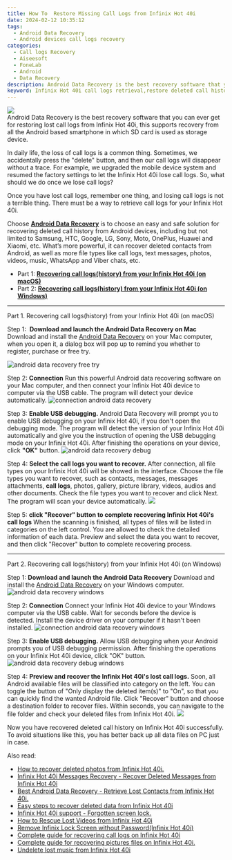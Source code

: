 ```yaml
---
title: How To  Restore Missing Call Logs from Infinix Hot 40i
date: 2024-02-12 10:35:12
tags: 
  - Android Data Recovery
  - Android devices call logs recovery
categories: 
  - Call logs Recovery
  - Aiseesoft
  - FoneLab
  - Android
  - Data Recovery
description: Android Data Recovery is the best recovery software that you can ever get for restoring lost call logs from Infinix Hot 40i, this supports recovery from all the Android based smartphone in which SD card is used as storage device.
keyword: Infinix Hot 40i call logs retrieval,restore deleted call history on Infinix Hot 40i,retrieve wiped call logs Infinix Hot 40i,unerase call numbers from Infinix Hot 40i,recover lost recent calls from Infinix Hot 40i,Infinix Hot 40i call logs recovery,restore call history when deleted in Infinix Hot 40i,how to get back deleted call history Infinix Hot 40i phone,how to refind deleted call history from Infinix Hot 40i,Infinix Hot 40i retrieve deleted call history,how to retrieve call history from Infinix Hot 40i,how do i recover call history on Infinix Hot 40i
---
```


<img src="https://img0mobiles.techidaily.com/images/best-assets/devices/infinix/infinix-hot-40i/2.jpg" class="atpl-imgstyle"  />

<div class="atpl-content atpl-for-fonelab-android recover-call-logs">

<div class="atpl-post-description-part-1">
Android Data Recovery is the best recovery software that you can ever get for restoring lost call logs from Infinix Hot 40i, this supports recovery from all the Android based smartphone in which SD card is used as storage device.
</div>



<div class="atpl-post-description-part-2">
<div class="tpl-content-sub-paragraph-normal">
  <p>
    In daily life, the loss of call logs is a common thing. Sometimes, we accidentally press the "delete" button, and then our call logs will disappear without a trace. For example, we upgraded the mobile device system and resumed the factory settings to let the Infinix Hot 40i lose call logs. So, what should we do once we lose call logs?
  </p>
</div>
<div class="tpl-content-sub-paragraph-normal">
  <p>
    Once you have lost call logs, remember one thing, and losing call logs is not a terrible thing. There must be a way to retrieve call logs for your Infinix Hot 40i.
  </p>
</div>
</div>

<div class="atpl-post-description-part-3">
<div class="tpl-content-sub-paragraph-normal">
    <p>
        Choose <a href="https://tools.techidaily.com/aiseesoft-android-data-recovery/" target="_blank" rel="noopener"><strong>Android Data Recovery</strong></a> is to choose an easy and safe solution for recovering deleted call history from Android devices, including but not limited to Samsung, HTC, Google, LG, Sony, Moto, OnePlus, Huawei and Xiaomi, etc. What’s more powerful, it can recover deleted contacts from Android, as well as more file types like call logs, text messages, photos, videos, music, WhatsApp and Viber chats, etc.
    </p>
</div>
</div>

<ul>
  <li>Part 1: <strong><a href="#p1"> Recovering call logs(history) from your Infinix Hot 40i  (on macOS)</a></strong></li>
  <li>Part 2: <strong><a href="#p2"> Recovering call logs(history) from your Infinix Hot 40i  (on Windows)</a></strong></li>
</ul>


<!-- Part 1 -->
<a id="p1" name="p1" ></a><hr>

<div>
  <span class="atpl-step-part-style">Part 1. Recovering call logs(history) from your Infinix Hot 40i (on macOS)</span>
</div>

<span class="atpl-stepstyle-a"><span>Step 1: </span></span> <strong>Download and launch the Android Data Recovery on Mac</strong>
Download and install the <a href="https://tools.techidaily.com/aiseesoft-android-data-recovery/" target="_blank" rel="noopener">Android Data Recovery</a> on your Mac computer, when you open it, a dialog box will pop up to remind you whether to register, purchase or free try.

<img src="https://tools.techidaily.com/images/apps/aiseesoft/android-data-recovery/mac-free-try.png" class="atpl-imgstyle" alt="android data recovery free try" />

<span class="atpl-stepstyle-a"><span>Step 2: </span></span> <strong>Connection</strong>
Run this powerful Android data recovering software on your Mac computer, and then connect your Infinix Hot 40i device to computer via the USB cable. The program will detect your device automatically.
<img src="https://tools.techidaily.com/images/apps/aiseesoft/android-data-recovery/mac-connection-interface.jpg" class="atpl-imgstyle" alt="connection android data recovery" />

<span class="atpl-stepstyle-a"><span>Step 3: </span></span> <strong>Enable USB debugging.</strong>
Android Data Recovery will prompt you to enable USB debugging on your Infinix Hot 40i, if you don't open the debugging mode. The program will detect the version of your Infinix Hot 40i automatically and give you the instruction of opening the USB debugging mode on your Infinix Hot 40i. After finishing the operations on your device, click <strong>"OK"</strong> button.
<img src="https://tools.techidaily.com/images/apps/aiseesoft/android-data-recovery/mac-android-usb-debug.jpg"  class="atpl-imgstyle" alt="android data recovery debug" />

<span class="atpl-stepstyle-a"><span>Step 4: </span></span> <strong>Select the call logs you want to recover.</strong>
After connection, all file types on your Infinix Hot 40i will be showed in the interface. Choose the file types you want to recover, such as contacts, messages, messages attachments, <b>call logs</b>, photos, gallery, picture library, videos, audios and other documents. Check the file types you want to recover and click Next. The program will scan your device automatically.
<img src="https://tools.techidaily.com/images/apps/aiseesoft/android-data-recovery/mac-choose-type-call-logs.jpg" class="atpl-imgstyle"  />

<span class="atpl-stepstyle-a"><span>Step 5: </span></span> <strong>click "Recover" button to  complete recovering Infinix Hot 40i's call logs</strong>
When the scanning is finished, all types of files will be listed in categories on the left control. You are allowed to check the detailed information of each data. Preview and select the data you want to recover, and then click "Recover" button to complete recovering process.


<a id="p2" name="p2"></a><hr>

<!-- Part 2 -->
<div>
  <span class="atpl-step-part-style">Part 2. Recovering call logs(history) from your Infinix Hot 40i (on Windows)</span>
</div>

<span class="atpl-stepstyle-a"><span>Step 1: </span></span> <strong>Download and launch the Android Data Recovery</strong>
Download and install the <a href="https://tools.techidaily.com/aiseesoft-android-data-recovery/" target="_blank" rel="noopener">Android Data Recovery</a> on your Windows computer.
<img src="https://tools.techidaily.com/images/apps/aiseesoft/android-data-recovery/win-start-interface.png"  class="atpl-imgstyle" alt="android data recovery windows" />

<span class="atpl-stepstyle-a"><span>Step 2: </span></span> <strong>Connection</strong>
Connect your Infinix Hot 40i device to your Windows computer via the USB cable. Wait for seconds before the device is detected. Install the device driver on your computer if it hasn't been installed.
<img src="https://tools.techidaily.com/images/apps/aiseesoft/android-data-recovery/win-connection-interface.png" class="atpl-imgstyle" alt="connection android data recovery windows" />

<span class="atpl-stepstyle-a"><span>Step 3: </span></span> <strong>Enable USB debugging.</strong>
Allow USB debugging when your Android prompts you of USB debugging permission. After finishing the operations on your Infinix Hot 40i device, click "OK" button.
<img src="https://tools.techidaily.com/images/apps/aiseesoft/android-data-recovery/win-android-usb-debug.png" class="atpl-imgstyle" alt="android data recovery debug windows" />

<span class="atpl-stepstyle-a"><span>Step 4: </span></span> <strong>Preview and recover the Infinix Hot 40i's lost call logs.</strong>
Soon, all Android available files will be classified into category on the left. You can toggle the button of "Only display the deleted item(s)" to "On", so that you can quickly find the wanted Android file. Click "Recover" button and choose a destination folder to recover files. Within seconds, you can navigate to the file folder and check your deleted files from Infinix Hot 40i.
<img src="https://tools.techidaily.com/images/apps/aiseesoft/android-data-recovery/win-recover-call-logs.png" class="atpl-imgstyle"  />

<div class="atpl-post-description-part-4">
<div class="tpl-content-sub-paragraph-normal">
    <p>
        Now you have recovered deleted call history on Infinix Hot 40i successfully. To avoid situations like this, you has better back up all data files on PC just in case.
    </p>
</div>
</div>

<ins class="adsbygoogle"
     style="display:block"
     data-ad-client="ca-pub-7571918770474297"
     data-ad-slot="8358498916"
     data-ad-format="auto"
     data-full-width-responsive="true"></ins>

<span class="atpl-alsoreadstyle">Also read:</span>
<div><ul>
<li><a href="/how-to-recover-deleted-photos-from-infinix-hot-40i-by-fonelab-android-recover-photos/" target="_blank" rel="noopener"><u>How to recover deleted photos from Infinix Hot 40i.</u></a></li>
<li><a href="/infinix-hot-40i-messages-recovery-recover-deleted-messages-from-infinix-hot-40i-by-fonelab-android-recover-messages/" target="_blank" rel="noopener"><u>Infinix Hot 40i Messages Recovery - Recover Deleted Messages from Infinix Hot 40i</u></a></li>
<li><a href="/best-android-data-recovery-retrieve-lost-contacts-from-infinix-hot-40i-by-fonelab-android-recover-contacts/" target="_blank" rel="noopener"><u>Best Android Data Recovery - Retrieve Lost Contacts from Infinix Hot 40i.</u></a></li>
<li><a href="/easy-steps-to-recover-deleted-data-from-infinix-hot-40i-by-fonelab-android-recover-data/" target="_blank" rel="noopener"><u>Easy steps to recover deleted data from Infinix Hot 40i</u></a></li>
<li><a href="/infinix-hot-40i-support-forgotten-screen-lock-by-drfone-android-unlock-android-unlock/" target="_blank" rel="noopener"><u>Infinix Hot 40i support - Forgotten screen lock.</u></a></li>
<li><a href="/how-to-rescue-lost-videos-from-infinix-hot-40i-by-fonelab-android-recover-video/" target="_blank" rel="noopener"><u>How to Rescue Lost Videos from Infinix Hot 40i</u></a></li>
<li><a href="/remove-infinix-lock-screen-without-password-infinix-hot-40i-by-drfone-android-unlock-android-unlock/" target="_blank" rel="noopener"><u>Remove Infinix Lock Screen without Password(Infinix Hot 40i)</u></a></li>
<li><a href="/complete-guide-for-recovering-call-logs-on-infinix-hot-40i-by-fonelab-android-recover-call-logs/" target="_blank" rel="noopener"><u>Complete guide for recovering call logs on Infinix Hot 40i</u></a></li>
<li><a href="/complete-guide-for-recovering-pictures-files-on-infinix-hot-40i-by-fonelab-android-recover-pictures/" target="_blank" rel="noopener"><u>Complete guide for recovering pictures files on Infinix Hot 40i.</u></a></li>
<li><a href="/undelete-lost-music-from-infinix-hot-40i-by-fonelab-android-recover-music/" target="_blank" rel="noopener"><u>Undelete lost music from Infinix Hot 40i</u></a></li>
</ul></div>

</div>
